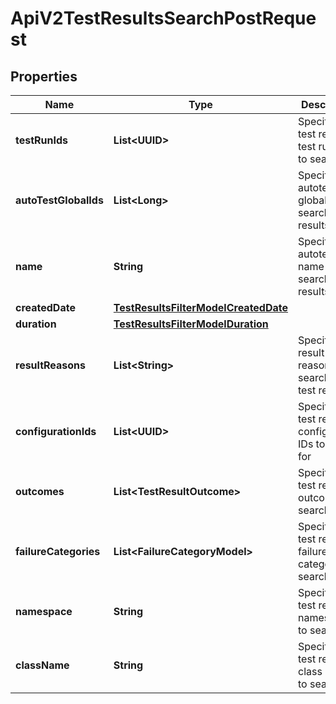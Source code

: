 

# ApiV2TestResultsSearchPostRequest


## Properties

| Name | Type | Description | Notes |
|------------ | ------------- | ------------- | -------------|
|**testRunIds** | **List&lt;UUID&gt;** | Specifies a test result test run IDs to search for |  [optional] |
|**autoTestGlobalIds** | **List&lt;Long&gt;** | Specifies an autotest global IDs to search results for |  [optional] |
|**name** | **String** | Specifies an autotest name to search results for |  [optional] |
|**createdDate** | [**TestResultsFilterModelCreatedDate**](TestResultsFilterModelCreatedDate.md) |  |  [optional] |
|**duration** | [**TestResultsFilterModelDuration**](TestResultsFilterModelDuration.md) |  |  [optional] |
|**resultReasons** | **List&lt;String&gt;** | Specifies result reasons for searching test results |  [optional] |
|**configurationIds** | **List&lt;UUID&gt;** | Specifies a test result configuration IDs to search for |  [optional] |
|**outcomes** | **List&lt;TestResultOutcome&gt;** | Specifies a test result outcomes to search for |  [optional] |
|**failureCategories** | **List&lt;FailureCategoryModel&gt;** | Specifies a test result failure categories to search for |  [optional] |
|**namespace** | **String** | Specifies a test result namespace to search for |  [optional] |
|**className** | **String** | Specifies a test result class name to search for |  [optional] |



